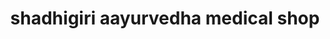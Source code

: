 ---
title: "shadhigiri aayurvedha medical shop"
url: /pakkam/shadhigiri-aayurvedha-medical-shop/
shop: Sanitätshaus
---